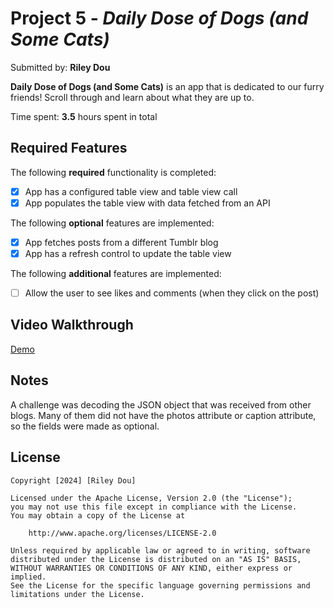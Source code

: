# Project 5 - *Daily Dose of Dogs (and Some Cats)*

Submitted by: **Riley Dou**

**Daily Dose of Dogs (and Some Cats)** is an app that is dedicated to our furry friends! Scroll through and learn about what they are up to.

Time spent: **3.5** hours spent in total

## Required Features

The following **required** functionality is completed:

- [x] App has a configured table view and table view call
- [x] App populates the table view with data fetched from an API

The following **optional** features are implemented:

- [x] App fetches posts from a different Tumblr blog
- [x] App has a refresh control to update the table view

The following **additional** features are implemented:

- [ ] Allow the user to see likes and comments (when they click on the post)

## Video Walkthrough

[Demo](https://imgur.com/a/UaL1Kc1)

## Notes

A challenge was decoding the JSON object that was received from other blogs. Many of them did not have the photos attribute or caption attribute, so the fields were made as optional.

## License

    Copyright [2024] [Riley Dou]

    Licensed under the Apache License, Version 2.0 (the "License");
    you may not use this file except in compliance with the License.
    You may obtain a copy of the License at

        http://www.apache.org/licenses/LICENSE-2.0

    Unless required by applicable law or agreed to in writing, software
    distributed under the License is distributed on an "AS IS" BASIS,
    WITHOUT WARRANTIES OR CONDITIONS OF ANY KIND, either express or implied.
    See the License for the specific language governing permissions and
    limitations under the License.
